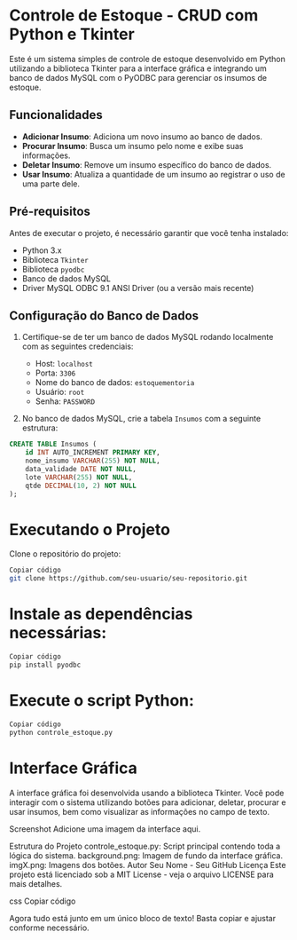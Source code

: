 # Controle de Estoque - CRUD com Python e Tkinter

Este é um sistema simples de controle de estoque desenvolvido em Python utilizando a biblioteca Tkinter para a interface gráfica e integrando um banco de dados MySQL com o PyODBC para gerenciar os insumos de estoque.

## Funcionalidades

- **Adicionar Insumo**: Adiciona um novo insumo ao banco de dados.
- **Procurar Insumo**: Busca um insumo pelo nome e exibe suas informações.
- **Deletar Insumo**: Remove um insumo específico do banco de dados.
- **Usar Insumo**: Atualiza a quantidade de um insumo ao registrar o uso de uma parte dele.

## Pré-requisitos

Antes de executar o projeto, é necessário garantir que você tenha instalado:

- Python 3.x
- Biblioteca `Tkinter`
- Biblioteca `pyodbc`
- Banco de dados MySQL
- Driver MySQL ODBC 9.1 ANSI Driver (ou a versão mais recente)

## Configuração do Banco de Dados

1. Certifique-se de ter um banco de dados MySQL rodando localmente com as seguintes credenciais:
    - Host: `localhost`
    - Porta: `3306`
    - Nome do banco de dados: `estoquementoria`
    - Usuário: `root`
    - Senha: `PASSWORD`

2. No banco de dados MySQL, crie a tabela `Insumos` com a seguinte estrutura:

```sql
CREATE TABLE Insumos (
    id INT AUTO_INCREMENT PRIMARY KEY,
    nome_insumo VARCHAR(255) NOT NULL,
    data_validade DATE NOT NULL,
    lote VARCHAR(255) NOT NULL,
    qtde DECIMAL(10, 2) NOT NULL
);
```


# Executando o Projeto

Clone o repositório do projeto:
```bash
Copiar código
git clone https://github.com/seu-usuario/seu-repositorio.git

```

# Instale as dependências necessárias:

```bash
Copiar código
pip install pyodbc
```

# Execute o script Python:

```bash
Copiar código
python controle_estoque.py
````
# Interface Gráfica
A interface gráfica foi desenvolvida usando a biblioteca Tkinter. Você pode interagir com o sistema utilizando botões para adicionar, deletar, procurar e usar insumos, bem como visualizar as informações no campo de texto.

Screenshot
Adicione uma imagem da interface aqui.

Estrutura do Projeto
controle_estoque.py: Script principal contendo toda a lógica do sistema.
background.png: Imagem de fundo da interface gráfica.
imgX.png: Imagens dos botões.
Autor
Seu Nome - Seu GitHub
Licença
Este projeto está licenciado sob a MIT License - veja o arquivo LICENSE para mais detalhes.

css
Copiar código

Agora tudo está junto em um único bloco de texto! Basta copiar e ajustar conforme necessário.





